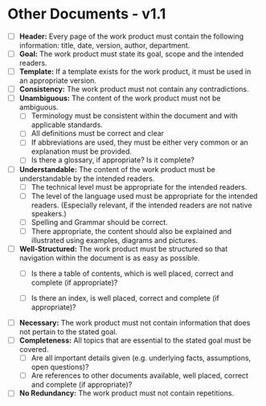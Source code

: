# Other Documents - v1.1

- [ ] <b>Header:</b> Every page of the work product must contain the following information: title, date, version, author, department.
- [ ] <b>Goal:</b> The work product must state its goal, scope and the intended readers.
- [ ] <b>Template:</b> If a template exists for the work product, it must be used in an appropriate version.
- [ ] <b>Consistency:</b> The work product must not contain any contradictions.
- [ ] <b>Unambiguous:</b> The content of the work product must not be ambiguous.
  - [ ] Terminology must be consistent within the document and with applicable standards.
  - [ ] All definitions must be correct and clear
  - [ ] If abbreviations are used, they must be either very common or an explanation must be provided.
  - [ ] Is there a glossary, if appropriate? Is it complete?
- [ ] <b>Understandable:</b> The content of the work product must be understandable by the intended readers.
  - [ ] The technical level must be appropriate for the intended readers.
  - [ ] The level of the language used must be appropriate for the intended readers. (Especially relevant, if the intended readers are not native speakers.)
  - [ ] Spelling and Grammar should be correct.
  - [ ] There appropriate, the content should also be explained and illustrated using examples, diagrams and pictures.
- [ ] <b>Well-Structured:</b> The work product must be structured so that navigation within the document is as easy as possible.
  - [ ] Is there a table of contents, which is well placed, correct and complete (if appropriate)?

  - [ ] Is there an index, is well placed, correct and complete (if appropriate)?
- [ ] <b>Necessary:</b> The work product must not contain information that does not pertain to the stated goal.
- [ ] <b>Completeness:</b> All topics that are essential to the stated goal must be covered.
  - [ ] Are all important details given (e.g. underlying facts, assumptions, open questions)?
  - [ ] Are references to other documents available, well placed, correct and complete (if appropriate)?

- [ ] <b>No Redundancy:</b> The work product must not contain repetitions.